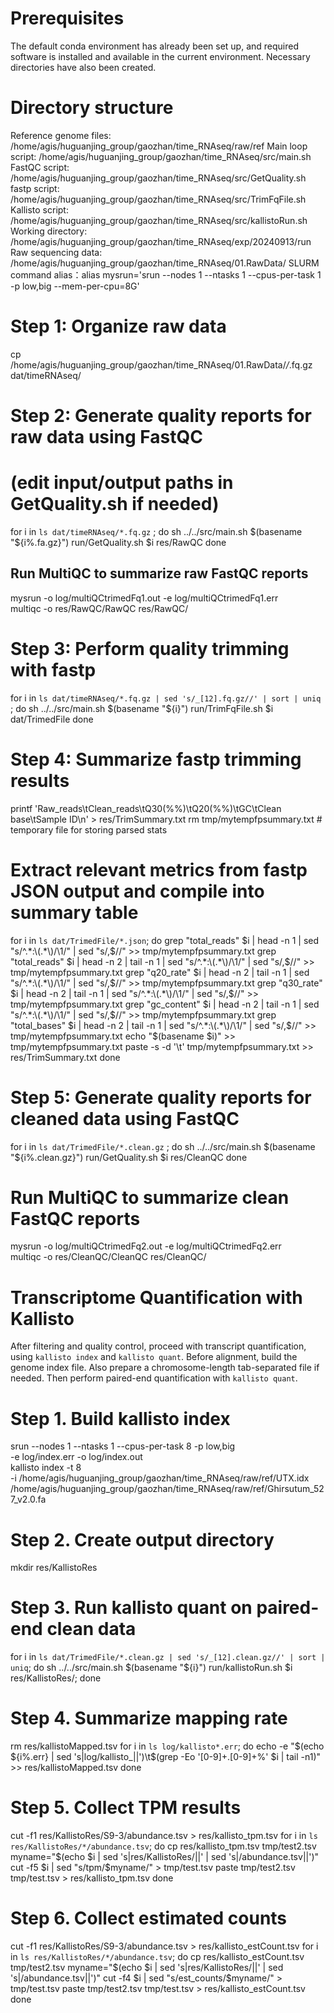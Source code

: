 # Prerequisites
The default conda environment has already been set up, and required software is installed and available in the current environment. Necessary directories have also been created.

# Directory structure
Reference genome files: /home/agis/huguanjing_group/gaozhan/time_RNAseq/raw/ref
Main loop script:       /home/agis/huguanjing_group/gaozhan/time_RNAseq/src/main.sh
FastQC script:          /home/agis/huguanjing_group/gaozhan/time_RNAseq/src/GetQuality.sh
fastp script:           /home/agis/huguanjing_group/gaozhan/time_RNAseq/src/TrimFqFile.sh
Kallisto script:        /home/agis/huguanjing_group/gaozhan/time_RNAseq/src/kallistoRun.sh
Working directory:      /home/agis/huguanjing_group/gaozhan/time_RNAseq/exp/20240913/run
Raw sequencing data: /home/agis/huguanjing_group/gaozhan/time_RNAseq/01.RawData/
SLURM command alias：alias mysrun='srun --nodes 1 --ntasks 1 --cpus-per-task 1 -p low,big --mem-per-cpu=8G'

# Step 1: Organize raw data
cp /home/agis/huguanjing_group/gaozhan/time_RNAseq/01.RawData/*/*.fq.gz dat/timeRNAseq/ 

# Step 2: Generate quality reports for raw data using FastQC
# (edit input/output paths in GetQuality.sh if needed)
for i in `ls dat/timeRNAseq/*.fq.gz` ; do 
    sh ../../src/main.sh $(basename "${i%.fa.gz}") run/GetQuality.sh $i res/RawQC
done

## Run MultiQC to summarize raw FastQC reports
mysrun -o log/multiQCtrimedFq1.out -e log/multiQCtrimedFq1.err \
    multiqc -o res/RawQC/RawQC res/RawQC/

# Step 3: Perform quality trimming with fastp
for i in `ls dat/timeRNAseq/*.fq.gz | sed 's/_[12].fq.gz//' | sort | uniq` ; do 
    sh ../../src/main.sh $(basename "${i}") run/TrimFqFile.sh $i dat/TrimedFile
done

# Step 4: Summarize fastp trimming results
printf 'Raw_reads\tClean_reads\tQ30(%%)\tQ20(%%)\tGC\tClean base\tSample ID\n' > res/TrimSummary.txt
rm tmp/mytempfpsummary.txt   # temporary file for storing parsed stats

# Extract relevant metrics from fastp JSON output and compile into summary table
for i in `ls dat/TrimedFile/*.json`; do 
    grep "total_reads" $i | head -n 1 | sed "s/^.*:\(.*\)/\1/" | sed "s/,$//" >> tmp/mytempfpsummary.txt
    grep "total_reads" $i | head -n 2 | tail -n 1 | sed "s/^.*:\(.*\)/\1/" | sed "s/,$//" >> tmp/mytempfpsummary.txt
    grep "q20_rate" $i | head -n 2 | tail -n 1 | sed "s/^.*:\(.*\)/\1/" | sed "s/,$//" >> tmp/mytempfpsummary.txt
    grep "q30_rate" $i | head -n 2 | tail -n 1 | sed "s/^.*:\(.*\)/\1/" | sed "s/,$//" >> tmp/mytempfpsummary.txt
    grep "gc_content" $i | head -n 2 | tail -n 1 | sed "s/^.*:\(.*\)/\1/" | sed "s/,$//" >> tmp/mytempfpsummary.txt
    grep "total_bases" $i | head -n 2 | tail -n 1 | sed "s/^.*:\(.*\)/\1/" | sed "s/,$//" >> tmp/mytempfpsummary.txt
    echo "$(basename $i)" >> tmp/mytempfpsummary.txt
    paste -s -d '\t' tmp/mytempfpsummary.txt >> res/TrimSummary.txt
done

# Step 5: Generate quality reports for cleaned data using FastQC
for i in `ls dat/TrimedFile/*.clean.gz` ; do 
    sh ../../src/main.sh $(basename "${i%.clean.gz}") run/GetQuality.sh $i res/CleanQC
done

# Run MultiQC to summarize clean FastQC reports
mysrun -o log/multiQCtrimedFq2.out -e log/multiQCtrimedFq2.err \
    multiqc -o res/CleanQC/CleanQC res/CleanQC/


# Transcriptome Quantification with Kallisto
After filtering and quality control, proceed with transcript quantification, using `kallisto index` and `kallisto quant`. Before alignment, build the genome index file. Also prepare a chromosome-length tab-separated file if needed. Then perform paired-end quantification with `kallisto quant`.

# Step 1. Build kallisto index
srun --nodes 1 --ntasks 1 --cpus-per-task 8 -p low,big \
    -e log/index.err -o log/index.out \
    kallisto index -t 8 \
    -i /home/agis/huguanjing_group/gaozhan/time_RNAseq/raw/ref/UTX.idx \
    /home/agis/huguanjing_group/gaozhan/time_RNAseq/raw/ref/Ghirsutum_527_v2.0.fa

# Step 2. Create output directory
mkdir res/KallistoRes

# Step 3. Run kallisto quant on paired-end clean data
for i in `ls dat/TrimedFile/*.clean.gz | sed 's/_[12].clean.gz//' | sort | uniq`; do
    sh ../../src/main.sh $(basename "${i}") run/kallistoRun.sh $i res/KallistoRes/;
done

# Step 4. Summarize mapping rate
rm res/kallistoMapped.tsv
for i in `ls log/kallisto*.err`; do 
    echo -e "$(echo ${i%.err} | sed 's|log/kallisto_||')\t$(grep -Eo '[0-9]+.[0-9]+%' $i | tail -n1)" \
    >> res/kallistoMapped.tsv
done

# Step 5. Collect TPM results
cut -f1 res/KallistoRes/S9-3/abundance.tsv > res/kallisto_tpm.tsv
for i in `ls res/KallistoRes/*/abundance.tsv`; do
    cp res/kallisto_tpm.tsv tmp/test2.tsv
    myname="$(echo $i | sed 's|res/KallistoRes/||' | sed 's|/abundance.tsv||')"
    cut -f5 $i | sed "s/tpm/$myname/" > tmp/test.tsv
    paste tmp/test2.tsv tmp/test.tsv > res/kallisto_tpm.tsv
done

# Step 6. Collect estimated counts
cut -f1 res/KallistoRes/S9-3/abundance.tsv > res/kallisto_estCount.tsv
for i in `ls res/KallistoRes/*/abundance.tsv`; do
    cp res/kallisto_estCount.tsv tmp/test2.tsv
    myname="$(echo $i | sed 's|res/KallistoRes/||' | sed 's|/abundance.tsv||')"
    cut -f4 $i | sed "s/est_counts/$myname/" > tmp/test.tsv
    paste tmp/test2.tsv tmp/test.tsv > res/kallisto_estCount.tsv
done
